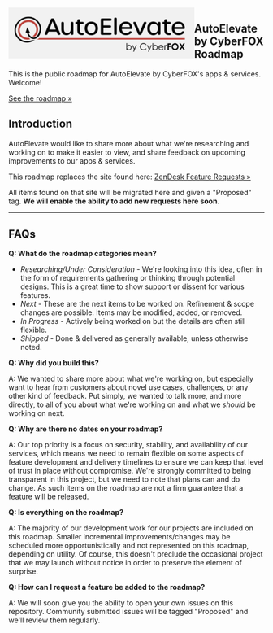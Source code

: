 <img src="https://github.com/autoelevate/roadmap/blob/main/img/logo.png" height="100" style="float: left;">

## AutoElevate by CyberFOX Roadmap

This is the public roadmap for AutoElevate by CyberFOX's apps & services. Welcome!

[See the roadmap »](https://github.com/orgs/AutoElevate/projects/1)

## Introduction

AutoElevate would like to share more about what we're researching and working on to make it easier to view, and share feedback on upcoming improvements to our apps & services.

This roadmap replaces the site found here: [ZenDesk Feature Requests »](https://support.autoelevate.com/hc/en-us/community/topics/115000367152-Feature-Requests)

All items found on that site will be migrated here and given a "Proposed" tag. **We will enable the ability to add new requests here soon.**

---

## FAQs

**Q: What do the roadmap categories mean?**

- _Researching/Under Consideration_ - We're looking into this idea, often in the form of requirements gathering or thinking through potential designs. This is a great time to show support or dissent for various features.
- _Next_ - These are the next items to be worked on. Refinement & scope changes are possible. Items may be modified, added, or removed.
- _In Progress_ - Actively being worked on but the details are often still flexible.
- _Shipped_ - Done & delivered as generally available, unless otherwise noted.

**Q: Why did you build this?**

A: We wanted to share more about what we're working on, but especially want to hear from customers about novel use cases, challenges, or any other kind of feedback. Put simply, we wanted to talk more, and more directly, to all of you about what we're working on and what we _should_ be working on next.

**Q: Why are there no dates on your roadmap?**

A: Our top priority is a focus on security, stability, and availability of our services, which means we need to remain flexible on some aspects of feature development and delivery timelines to ensure we can keep that level of trust in place without compromise. We're strongly committed to being transparent in this project, but we need to note that plans can and do change. As such items on the roadmap are not a firm guarantee that a feature will be released.

**Q: Is everything on the roadmap?**

A: The majority of our development work for our projects are included on this roadmap. Smaller incremental improvements/changes may be scheduled more opportunistically and not represented on this roadmap, depending on utility. Of course, this doesn't preclude the occasional project that we may launch without notice in order to preserve the element of surprise.

**Q: How can I request a feature be added to the roadmap?**

A: We will soon give you the ability to open your own issues on this repository. Community submitted issues will be tagged "Proposed" and we'll review them regularly.
